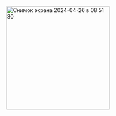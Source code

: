 <img width="277" alt="Снимок экрана 2024-04-26 в 08 51 30" src="https://github.com/inzhu-ka/inzhu/assets/145310551/a51bfff8-a275-4e32-a67e-e97634246aef">
